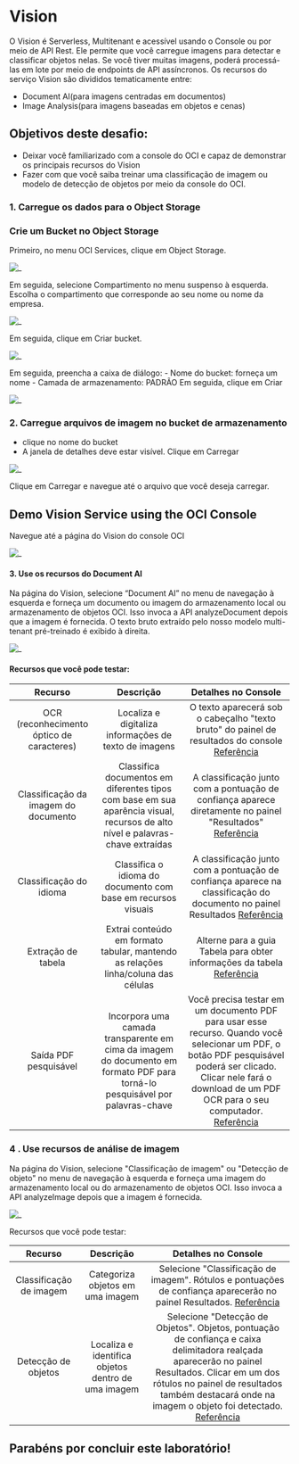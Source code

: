 # Vision
O Vision é Serverless, Multitenant e acessível usando o Console ou por meio de API Rest.
Ele permite que você carregue imagens para detectar e classificar objetos nelas. Se você tiver muitas imagens, poderá processá-las em lote por meio de endpoints de API assíncronos.
Os recursos do serviço Vision são divididos tematicamente entre:
- Document AI(para imagens centradas em documentos)
- Image Analysis(para imagens baseadas em objetos e cenas)

## Objetivos deste desafio:

 - Deixar você familiarizado com a console do OCI e capaz de demonstrar os principais recursos do Vision
 - Fazer com que você saiba treinar uma classificação de imagem ou modelo de detecção de objetos por meio da console do OCI.

 ### 1. Carregue os dados para o Object Storage

 ### Crie um Bucket no Object Storage

 Primeiro, no menu OCI Services, clique em Object Storage.

 ![_](./Images/IMG_001.PNG)

Em seguida, selecione Compartimento no menu suspenso à esquerda. Escolha o compartimento que corresponde ao seu nome ou nome da empresa.

![_](./Images/IMG_002.PNG)

Em seguida, clique em Criar bucket.

![_](./Images/IMG_003.PNG)

Em seguida, preencha a caixa de diálogo:
    - Nome do bucket: forneça um nome
    - Camada de armazenamento: PADRÃO
Em seguida, clique em Criar

![_](./Images/IMG_004.PNG)

### 2. Carregue arquivos de imagem no bucket de armazenamento

 - clique no nome do bucket
 - A janela de detalhes deve estar visível. Clique em Carregar

 ![_](./Images/IMG_005.PNG)

 Clique em Carregar e navegue até o arquivo que você deseja carregar.

 ##  Demo Vision Service using the OCI Console

 Navegue até a página do Vision do console OCI

![_](./Images/IMG_006.PNG)

#### 3. Use os recursos do Document AI

Na página do Vision, selecione “Document AI” no menu de navegação à esquerda e forneça um documento ou imagem do armazenamento local ou armazenamento de objetos OCI. Isso invoca a API analyzeDocument depois que a imagem é fornecida. O texto bruto extraído pelo nosso modelo multi-tenant pré-treinado é exibido à direita.

![_](./Images/IMG_007.PNG)

#### Recursos que você pode testar:

Recurso | Descrição | Detalhes no Console
:-------: | :--------: | :-----------------:
OCR (reconhecimento óptico de caracteres) | Localiza e digitaliza informações de texto de imagens | O texto aparecerá sob o cabeçalho "texto bruto" do painel de resultados do console [Referência](https://oracle.github.io/learning-library/oci-library/oci-hol/oci-artificial-intelligence/ai-vision/analyze-vision/images/ocr.png)
Classificação da imagem do documento | Classifica documentos em diferentes tipos com base em sua aparência visual, recursos de alto nível e palavras-chave extraídas | A classificação junto com a pontuação de confiança aparece diretamente no painel "Resultados" [Referência](https://oracle.github.io/learning-library/oci-library/oci-hol/oci-artificial-intelligence/ai-vision/analyze-vision/images/dic.png)
Classificação do idioma | Classifica o idioma do documento com base em recursos visuais | A classificação junto com a pontuação de confiança aparece na classificação do documento no painel Resultados [Referência](https://oracle.github.io/learning-library/oci-library/oci-hol/oci-artificial-intelligence/ai-vision/analyze-vision/images/language-classification.png)
Extração de tabela | Extrai conteúdo em formato tabular, mantendo as relações linha/coluna das células | Alterne para a guia Tabela para obter informações da tabela [Referência](https://oracle.github.io/learning-library/oci-library/oci-hol/oci-artificial-intelligence/ai-vision/analyze-vision/images/table-extraction.png)
Saída PDF pesquisável | Incorpora uma camada transparente em cima da imagem do documento em formato PDF para torná-lo pesquisável por palavras-chave | Você precisa testar em um documento PDF para usar esse recurso. Quando você selecionar um PDF, o botão PDF pesquisável poderá ser clicado. Clicar nele fará o download de um PDF OCR para o seu computador. [Referência](https://oracle.github.io/learning-library/oci-library/oci-hol/oci-artificial-intelligence/ai-vision/analyze-vision/images/searchable-pdf-output.png)

### 4 . Use recursos de análise de imagem

Na página do Vision, selecione "Classificação de imagem" ou "Detecção de objeto" no menu de navegação à esquerda e forneça uma imagem do armazenamento local ou do armazenamento de objetos OCI. Isso invoca a API analyzeImage depois que a imagem é fornecida.

![_](./Images/IMG_008.PNG)

Recursos que você pode testar:

Recurso | Descrição | Detalhes no Console
:-------: | :--------: | :-----------------:
Classificação de imagem | Categoriza objetos em uma imagem | Selecione "Classificação de imagem". Rótulos e pontuações de confiança aparecerão no painel Resultados. [Referência](https://oracle.github.io/learning-library/oci-library/oci-hol/oci-artificial-intelligence/ai-vision/analyze-vision/images/image-classification.png)
Detecção de objetos | Localiza e identifica objetos dentro de uma imagem | Selecione "Detecção de Objetos". Objetos, pontuação de confiança e caixa delimitadora realçada aparecerão no painel Resultados. Clicar em um dos rótulos no painel de resultados também destacará onde na imagem o objeto foi detectado. [Referência](https://oracle.github.io/learning-library/oci-library/oci-hol/oci-artificial-intelligence/ai-vision/analyze-vision/images/object-detection.png)

## Parabéns por concluir este laboratório!

